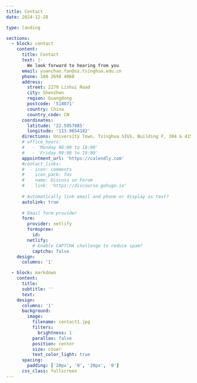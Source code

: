 ```yaml
---
title: Contact
date: 2024-12-28

type: landing

sections:
  - block: contact
    content:
      title: Contact
      text: |-
        We look forward to hearing from you
      email: yuanchao.fan@sz.tsinghua.edu.cn
      phone: 180 2698 4060
      address:
        street: 2279 Lishui Road
        city: Shenzhen
        region: Guangdong
        postcode: '518071'
        country: China
        country_code: CN
      coordinates:
        latitude: '22.5957885'
        longitude: '113.9654182'
      directions: University Town, Tsinghua SIGS, Building F, 304 & 415
      # office_hours:
      #   - 'Monday 08:00 to 18:00'
      #   - 'Friday 09:00 to 19:00'
      appointment_url: 'https://calendly.com'
      #contact_links:
      #  - icon: comments
      #    icon_pack: fas
      #    name: Discuss on Forum
      #    link: 'https://discourse.gohugo.io'
    
      # Automatically link email and phone or display as text?
      autolink: true
    
      # Email form provider
      form:
        provider: netlify
        formspree:
          id:
        netlify:
          # Enable CAPTCHA challenge to reduce spam?
          captcha: false
    design:
      columns: '1'

  - block: markdown
    content:
      title:
      subtitle: ''
      text:
    design:
      columns: '1'
      background:
        image: 
          filename: contact1.jpg
          filters:
            brightness: 1
          parallax: false
          position: center
          size: cover
          text_color_light: true
      spacing:
        padding: ['20px', '0', '20px', '0']
      css_class: fullscreen
---
```

